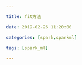 ```yaml
---

title: fit方法

date: 2019-02-26 11:20:00

categories: [spark,sparkml]

tags: [spark_ml]

---
```






<!--more-->